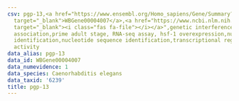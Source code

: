 ```yaml
---
csv: pgp-13,<a href="https://www.ensembl.org/Homo_sapiens/Gene/Summary?db=core;g=WBGene00004007"
  target="_blank">WBGene00004007</a>,<a href="https://www.ncbi.nlm.nih.gov/pubmed/30894454"
  target="_blank"><i class="fas fa-file"></i></a>",genetic interference,functional
  association,prime adult stage, RNA-seq assay, hsf-1 overexpression,nucleotide sequence
  identification,nucleotide sequence identification,transcriptional regulation,up-regulates
  activity
data_alias: pgp-13
data_id: WBGene00004007
data_numevidence: 1
data_species: Caenorhabditis elegans
data_taxid: '6239'
title: pgp-13
---
```

